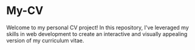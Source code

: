 # My-CV
Welcome to my personal CV project! In this repository, I've leveraged my skills in web development to create an interactive and visually appealing version of my curriculum vitae.
